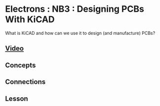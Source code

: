 # Electrons : NB3 : Designing PCBs With KiCAD
What is KiCAD and how can we use it to design (and manufacture) PCBs?

## [Video]()

## Concepts

## Connections

## Lesson
